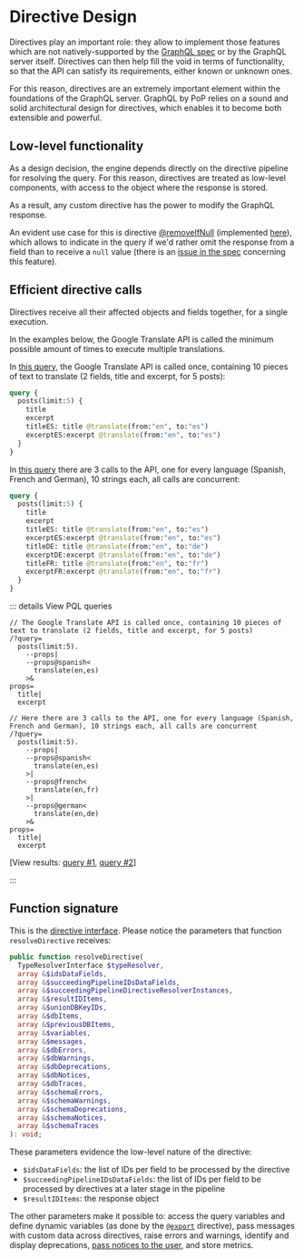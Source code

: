 # Directive Design

Directives play an important role: they allow to implement those features which are not natively-supported by the [GraphQL spec](https://spec.graphql.org/) or by the GraphQL server itself. Directives can then help fill the void in terms of functionality, so that the API can satisfy its requirements, either known or unknown ones.

For this reason, directives are an extremely important element within the foundations of the GraphQL server. GraphQL by PoP relies on a sound and solid architectural design for directives, which enables it to become both extensible and powerful.

## Low-level functionality

As a design decision, the engine depends directly on the directive pipeline for resolving the query. For this reason, directives are treated as low-level components, with access to the object where the response is stored.

As a result, any custom directive has the power to modify the GraphQL response.

An evident use case for this is directive [@removeIfNull](/docs/operational/remove-if-null) (implemented [here](https://github.com/GraphQLByPoP/graphql/blob/3c1ae32f641b5540a7538e3df5d7d6ffeb93d53f/src/DirectiveResolvers/RemoveIfNullDirectiveResolver.php)), which allows to indicate in the query if we'd rather omit the response from a field than to receive a `null` value (there is an [issue in the spec](https://github.com/graphql/graphql-spec/issues/476) concerning this feature).

## Efficient directive calls

Directives receive all their affected objects and fields together, for a single execution.

In the examples below, the Google Translate API is called the minimum possible amount of times to execute multiple translations.

In [this query](https://newapi.getpop.org/graphiql/?query=query%20%7B%0A%20%20posts(limit%3A5)%20%7B%0A%20%20%20%20title%0A%20%20%20%20excerpt%0A%20%20%20%20titleES%3A%20title%20%40translate(from%3A%22en%22%2C%20to%3A%22es%22)%0A%20%20%20%20excerptES%3Aexcerpt%20%40translate(from%3A%22en%22%2C%20to%3A%22es%22)%0A%20%20%7D%0A%7D), the Google Translate API is called once, containing 10 pieces of text to translate (2 fields, title and excerpt, for 5 posts):

```graphql
query {
  posts(limit:5) {
    title
    excerpt
    titleES: title @translate(from:"en", to:"es")
    excerptES:excerpt @translate(from:"en", to:"es")
  }
}
```

In [this query](https://newapi.getpop.org/graphiql/?query=query%20%7B%0A%20%20posts(limit%3A5)%20%7B%0A%20%20%20%20title%0A%20%20%20%20excerpt%0A%20%20%20%20titleES%3A%20title%20%40translate(from%3A%22en%22%2C%20to%3A%22es%22)%0A%20%20%20%20excerptES%3Aexcerpt%20%40translate(from%3A%22en%22%2C%20to%3A%22es%22)%0A%20%20%20%20titleDE%3A%20title%20%40translate(from%3A%22en%22%2C%20to%3A%22de%22)%0A%20%20%20%20excerptDE%3Aexcerpt%20%40translate(from%3A%22en%22%2C%20to%3A%22de%22)%0A%20%20%20%20titleFR%3A%20title%20%40translate(from%3A%22en%22%2C%20to%3A%22fr%22)%0A%20%20%20%20excerptFR%3Aexcerpt%20%40translate(from%3A%22en%22%2C%20to%3A%22fr%22)%0A%20%20%7D%0A%7D) there are 3 calls to the API, one for every language (Spanish, French and German), 10 strings each, all calls are concurrent:

```graphql
query {
  posts(limit:5) {
    title
    excerpt
    titleES: title @translate(from:"en", to:"es")
    excerptES:excerpt @translate(from:"en", to:"es")
    titleDE: title @translate(from:"en", to:"de")
    excerptDE:excerpt @translate(from:"en", to:"de")
    titleFR: title @translate(from:"en", to:"fr")
    excerptFR:excerpt @translate(from:"en", to:"fr")
  }
}
```

::: details View PQL queries

```less
// The Google Translate API is called once, containing 10 pieces of text to translate (2 fields, title and excerpt, for 5 posts)
/?query=
  posts(limit:5).
    --props|
    --props@spanish<
      translate(en,es)
    >&
props=
  title|
  excerpt

// Here there are 3 calls to the API, one for every language (Spanish, French and German), 10 strings each, all calls are concurrent
/?query=
  posts(limit:5).
    --props|
    --props@spanish<
      translate(en,es)
    >|
    --props@french<
      translate(en,fr)
    >|
    --props@german<
      translate(en,de)
    >&
props=
  title|
  excerpt
```

[View results: <a href="https://newapi.getpop.org/api/graphql/?query=posts(limit:5).--props%7C--props@spanish<translate(en,es)>&amp;props=title%7Cexcerpt">query #1</a>, <a href="https://newapi.getpop.org/api/graphql/?query=posts(limit:5).--props%7C--props@spanish%3Ctranslate(en,es)%3E%7C--props@french%3Ctranslate(en,fr)%3E%7C--props@german%3Ctranslate(en,de)%3E&amp;props=title%7Cexcerpt">query #2</a>]

:::

## Function signature

This is the [directive interface](https://github.com/getpop/component-model/blob/b2ef9fe693c69a6d4c4b549519eb236f527b841d/src/DirectiveResolvers/DirectiveResolverInterface.php#L113). Please notice the parameters that function `resolveDirective` receives:

```php
public function resolveDirective(
  TypeResolverInterface $typeResolver,
  array &$idsDataFields,
  array &$succeedingPipelineIDsDataFields,
  array &$succeedingPipelineDirectiveResolverInstances,
  array &$resultIDItems,
  array &$unionDBKeyIDs,
  array &$dbItems,
  array &$previousDBItems,
  array &$variables,
  array &$messages,
  array &$dbErrors,
  array &$dbWarnings,
  array &$dbDeprecations,
  array &$dbNotices,
  array &$dbTraces,
  array &$schemaErrors,
  array &$schemaWarnings,
  array &$schemaDeprecations,
  array &$schemaNotices,
  array &$schemaTraces
): void;
```

These parameters evidence the low-level nature of the directive:

- `$idsDataFields`: the list of IDs per field to be processed by the directive
- `$succeedingPipelineIDsDataFields`: the list of IDs per field to be processed by directives at a later stage in the pipeline
- `$resultIDItems`: the response object

The other parameters make it possible to: access the query variables and define dynamic variables (as done by the [`@export`](https://github.com/GraphQLByPoP/graphql/blob/3c1ae32f641b5540a7538e3df5d7d6ffeb93d53f/src/DirectiveResolvers/ExportDirectiveResolver.php) directive), pass messages with custom data across directives, raise errors and warnings, identify and display deprecations, [pass notices to the user](/docs/operational/proactive-feedback), and store metrics.